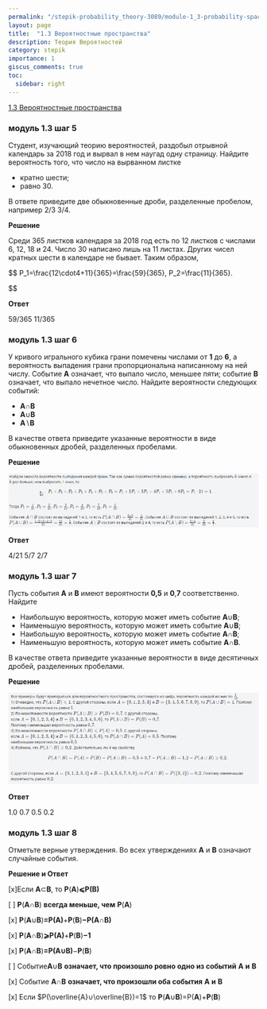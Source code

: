 ```yaml
---
permalink: "/stepik-probability_theory-3089/module-1_3-probability-spaces"
layout: page
title:  "1.3 Вероятностные пространства"
description: Теория Вероятностей
category: stepik
importance: 1
giscus_comments: true
toc:
  sidebar: right
---
```


[1.3 Вероятностные пространства](https://stepik.org/lesson/48660/step/1?unit=26431)

### модуль 1.3 шаг 5

Студент, изучающий теорию вероятностей, раздобыл отрывной календарь за 2018 год и вырвал в нем наугад одну страницу. Найдите вероятность того, что число на вырванном листке

* кратно шести;
* равно 30.

В ответе приведите две обыкновенные дроби, разделенные пробелом, например 2/3 3/4.

**Решение**

Среди 365 листков календаря за 2018 год есть по 12 листков с числами 6, 12, 18 и 24. Число 30 написано лишь на 11 листах. Других чисел кратных шести в календаре не бывает. Таким образом,

$$
P_1=\frac{12\cdot4+11}{365}=\frac{59}{365},    P_2=\frac{11}{365}.

$$

**Ответ**

59/365 11/365

### модуль 1.3 шаг 6
У кривого игрального кубика грани помечены числами от **1** до **6**, а вероятность выпадения грани пропорциональна написанному на ней числу. Событие **A** означает, что выпало число, меньшее пяти; событие **B** означает, что выпало нечетное число. Найдите вероятности следующих событий:

* **A**∩**B**
* **A**∪**B**
* **A**∖**B**

В качестве ответа приведите указанные вероятности в виде обыкновенных дробей, разделенных пробелами.

**Решение**

![1713723004952.png](./1713723004952.png)

**Ответ**

4/21 5/7 2/7


### модуль 1.3 шаг 7

Пусть события **A** и **B** имеют вероятности **0,5** и **0**,**7** соответственно. Найдите

* Наибольшую вероятность, которую может иметь событие **A**∪**B**;
* Наименьшую вероятность, которую может иметь событие **A**∪**B**;
* Наибольшую вероятность, которую может иметь событие **A**∩**B**;
* Наименьшую вероятность, которую может иметь событие **A**∩**B**.

В качестве ответа приведите указанные вероятности в виде десятичных дробей, разделенных пробелами.

**Решение**

![1713723178263.png](./1713723178263.png)

**Ответ**

1.0 0.7 0.5 0.2


### модуль 1.3 шаг 8

Отметьте верные утверждения. Во всех утверждениях **A** и **B** означают случайные события.

**Решение и Ответ**

[x]Если **A**⊂**B**, то **P**(**A**)**⩽**P**(**B**)**

[ ] **P**(**A**∩**B**) **всегда меньше, чем** **P**(**A**)

[x] **P**(**A**∪**B**)**=**P**(**A**)**+**P**(**B**)**−**P**(**A**∩**B**)**

[x] **P**(**A**∩**B**)**⩾**P**(**A**)**+**P**(**B**)**−1**

[x] **P**(**A**∩**B**)**=**P**(**A**∪**B**)**−**P**(**B**)

[ ] Событие**A**∪**B** **означает, что произошло ровно одно из событий** **A** **и** **B**

[x] Событие **A**∩**B** **означает, что произошли оба события** **A** **и** **B**

[x] Если $P(\overline{A}∪\overline{B})=1$ то **P**(**A**∪**B**)=P(**A**)+**P**(**B**)

